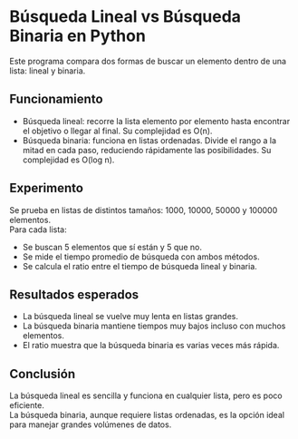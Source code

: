 # Búsqueda Lineal vs Búsqueda Binaria en Python

Este programa compara dos formas de buscar un elemento dentro de una lista: lineal y binaria.

## Funcionamiento
- Búsqueda lineal: recorre la lista elemento por elemento hasta encontrar el objetivo o llegar al final. Su complejidad es O(n).  
- Búsqueda binaria: funciona en listas ordenadas. Divide el rango a la mitad en cada paso, reduciendo rápidamente las posibilidades. Su complejidad es O(log n).  


## Experimento
Se prueba en listas de distintos tamaños: 1000, 10000, 50000 y 100000 elementos.  
Para cada lista:  
- Se buscan 5 elementos que sí están y 5 que no.  
- Se mide el tiempo promedio de búsqueda con ambos métodos.  
- Se calcula el ratio entre el tiempo de búsqueda lineal y binaria.  


## Resultados esperados
- La búsqueda lineal se vuelve muy lenta en listas grandes.  
- La búsqueda binaria mantiene tiempos muy bajos incluso con muchos elementos.  
- El ratio muestra que la búsqueda binaria es varias veces más rápida.  


## Conclusión
La búsqueda lineal es sencilla y funciona en cualquier lista, pero es poco eficiente.  
La búsqueda binaria, aunque requiere listas ordenadas, es la opción ideal para manejar grandes volúmenes de datos.
